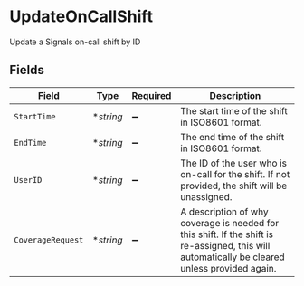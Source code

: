 # UpdateOnCallShift

Update a Signals on-call shift by ID


## Fields

| Field                                                                                                                                          | Type                                                                                                                                           | Required                                                                                                                                       | Description                                                                                                                                    |
| ---------------------------------------------------------------------------------------------------------------------------------------------- | ---------------------------------------------------------------------------------------------------------------------------------------------- | ---------------------------------------------------------------------------------------------------------------------------------------------- | ---------------------------------------------------------------------------------------------------------------------------------------------- |
| `StartTime`                                                                                                                                    | **string*                                                                                                                                      | :heavy_minus_sign:                                                                                                                             | The start time of the shift in ISO8601 format.                                                                                                 |
| `EndTime`                                                                                                                                      | **string*                                                                                                                                      | :heavy_minus_sign:                                                                                                                             | The end time of the shift in ISO8601 format.                                                                                                   |
| `UserID`                                                                                                                                       | **string*                                                                                                                                      | :heavy_minus_sign:                                                                                                                             | The ID of the user who is on-call for the shift. If not provided, the shift will be unassigned.                                                |
| `CoverageRequest`                                                                                                                              | **string*                                                                                                                                      | :heavy_minus_sign:                                                                                                                             | A description of why coverage is needed for this shift. If the shift is re-assigned, this will automatically be cleared unless provided again. |